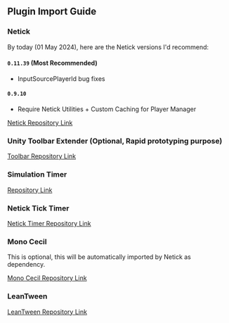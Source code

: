 ## Plugin Import Guide

### Netick
By today (01 May 2024), here are the Netick versions I'd recommend:
#### `0.11.39` (Most Recommended)
- InputSourcePlayerId bug fixes

#### `0.9.10`
- Require Netick Utilities + Custom Caching for Player Manager

[Netick Repository Link](https://github.com/karrarrahim/NetickForUnity)

### Unity Toolbar Extender (Optional, Rapid prototyping purpose)
[Toolbar Repository Link](https://github.com/marijnz/unity-toolbar-extender)

### Simulation Timer
[Repository Link](https://github.com/StinkySteak/Unity-Simulation-Timer)

### Netick Tick Timer
[Netick Timer Repository Link](https://github.com/StinkySteak/netick-ticktimer)

### Mono Cecil
This is optional, this will be automatically imported by Netick as dependency.

[Mono Cecil Repository Link](https://docs.unity3d.com/Packages/com.unity.nuget.mono-cecil@1.11/manual/index.html)

### LeanTween
[LeanTween Repository Link](https://github.com/JohannesDeml/LeanTween)
